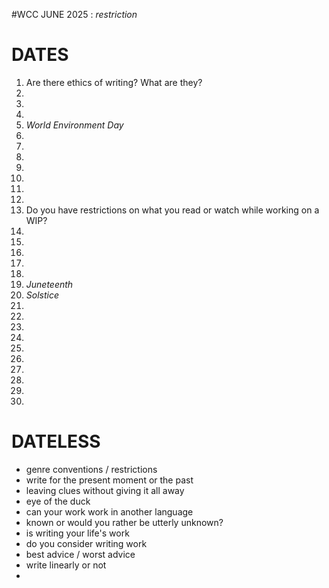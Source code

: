 #WCC JUNE 2025 : *restriction*

# DATES
1.  Are there ethics of writing? What are they?
2.  
3.  
4.  
5.  *World Environment Day*
6.  
7.  
8. 
9. 
10. 
11. 
12. 
13. Do you have restrictions on what you read or watch while working on a WIP?
14. 
15. 
16. 
17. 
18. 
19. *Juneteenth*
20. *Solstice*
21. 
22. 
23. 
24. 
25. 
26. 
27. 
28. 
29. 
30. 


# DATELESS
- genre conventions / restrictions
- write for the present moment or the past
- leaving clues without giving it all away
- eye of the duck
- can your work work in another language
- known or would you rather be utterly unknown?
- is writing your life's work
- do you consider writing work
- best advice / worst advice
- write linearly or not
- 
